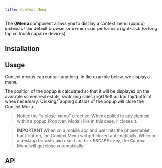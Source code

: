 ```yaml
---
title: Context Menu
---
```


The **QMenu** component allows you to display a context menu (popup) instead of the default browser one when user performs a right-click (or long tap on touch capable devices).

## Installation
<doc-installation components="QMenu" plugins="Notify" directives="CloseMenu" />

## Usage
Context menus can contain anything. In the example below, we display a menu.

<doc-example title="Basic" file="QMenu/Basic" />

The position of the popup is calculated so that it will be displayed on the available screen real estate, switching sides (right/left and/or top/bottom) when necessary.
Clicking/Tapping outside of the popup will close the Context Menu.

> Notice the "v-close-menu" directive. When applied to any element within a popup (Popover, Modal) like in this case, it closes it.

> **IMPORTANT**
> When on a mobile app and user hits the phone/tablet back button, the Context Menu will get closed automatically.
> When on a desktop browser and user hits the &lt;ESCAPE&gt; key, the Context Menu will get close automatically.

## API
<doc-api file="QMenu" />